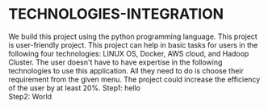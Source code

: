 # TECHNOLOGIES-INTEGRATION
We build this project using the python programming language. This project is user-friendly project. This project can help in basic tasks for
users in the following four technologies: LINUX OS, Docker, AWS cloud, and Hadoop Cluster. The user doesn't have to have expertise in the
following technologies to use this application. All they need to do is choose their requirement from the given menu. The project could increase
the efficiency of the user by at least 20%.
Step1: hello<br />
Step2: World
